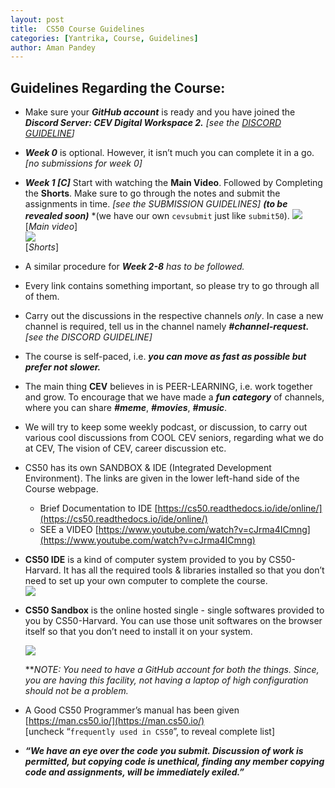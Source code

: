 ```yaml
---
layout: post
title:  CS50 Course Guidelines
categories: [Yantrika, Course, Guidelines]
author: Aman Pandey
---
```



## Guidelines Regarding the Course:

  

-   Make sure your ***GitHub account*** is ready and you have joined the ***Discord Server: CEV Digital Workspace 2.*** *[see the [DISCORD GUIDELINE](https://bit.ly/3edKlZl)]*  
      
    
-   ***Week 0*** is optional. However, it isn’t much you can complete it in a go.  
*[no submissions for week 0]*  
      
    
-   ***Week 1 [C]*** Start with watching the **Main Video**. Followed by Completing the **Shorts**. Make sure to go through the notes and submit the assignments in time. *[see the SUBMISSION GUIDELINES]* ***(to be revealed soon)*** *(we have our own `cevsubmit` just like `submit50`).
    ![](https://lh5.googleusercontent.com/Eb_Zaxy_ysLhNTZHgERHNXhHA8RjPt7gg19vGS6ct3CeO7Mj1StavE-_g_mS0T6htysTU5R3Ow_uLVOsKKHp1kIx8X5uxMZIHoiYtNJ1zzAClVFW-y1gzemqV12TgaexSILaV2f8)  
    [*Main video*]  
    ![](https://lh4.googleusercontent.com/iovnlZXu27u-6wvjO4mJpRJaKnYMD8ruulrkGEaM8Ngs5uFPWMDQYfmZ2gJgA59UDPK7FYElZV2KprJdDvMzRwaizrz2HP_6NJUVF8BWmML9K8KrFRSdWN8KHM5LiMN08vwR-Rvr)  
    [*Shorts*]  
      
    
-   A similar procedure for ***Week 2-8*** *has to be followed.*
    
-   Every link contains something important, so please try to go through all of them.
    
-  Carry out the discussions in the respective channels *only*. In case a new channel is required, tell us in the channel namely ***#channel-request.***  *[see the DISCORD GUIDELINE]*  
      
    
-   The course is self-paced, i.e. ***you can move as fast as possible but prefer not slower.***  
      
    
-   The main thing **CEV** believes in is PEER-LEARNING, i.e. work together and grow. To encourage that we have made a ***fun category***  of channels, where you can share ***#meme***, ***#movies***, ***#music***.  
      
    
-  We will try to keep some weekly podcast, or discussion, to carry out various cool discussions from COOL CEV seniors, regarding what we do at CEV, The vision of CEV, career discussion etc.  
      
    
-  CS50 has its own SANDBOX & IDE (Integrated Development Environment). The links are given in the lower left-hand side of the Course webpage.
	- Brief Documentation to IDE [https://cs50.readthedocs.io/ide/online/](https://cs50.readthedocs.io/ide/online/)
	- SEE a VIDEO [https://www.youtube.com/watch?v=cJrma4ICmng](https://www.youtube.com/watch?v=cJrma4ICmng)
    

-   **CS50 IDE** is a kind of computer system provided to you by CS50-Harvard. It has all the required tools & libraries installed so that you don’t need to set up your own computer to complete the course.  
    ![](https://docs.google.com/drawings/u/0/d/s2i2v8kSWRHSSvulcMno8JQ/image?w=601&h=321&rev=104&ac=1&parent=1Tj5bzxqxmKTCGYE5av84iOmppK_uq_1y0fg0dTxk2ng)  
      
    
-   **CS50 Sandbox** is the online hosted single - single softwares provided to you by CS50-Harvard. You can use those unit softwares on the browser itself so that you don’t need to install it on your system.  
      
    ![](https://lh4.googleusercontent.com/r71HOh6TxkSLSVc15rZV6B7C5hp4cRhWvOrsVF1RWHHx01gmVMkgHJS1b3gtMwmsnir7f4ZNd92DfIkLB0Jf-Lhz0JN7_53RT-yWQGRkc_g8Bc5nkd1sO_XNIf2x6CcQOE2vG9cM)  
      
    ***NOTE: You need to have a GitHub account for both the things. Since, you are having this facility, not having a laptop of high configuration should not be a problem.*  
      
    
-   A Good CS50 Programmer’s manual has been given [https://man.cs50.io/](https://man.cs50.io/)  
    [uncheck “``frequently used in CS50``”, to reveal complete list]  
      
    
- ***“We have an eye over the code you submit. Discussion of work is permitted, but copying code is unethical, finding any member copying code and assignments, will be immediately exiled.”***  
      
